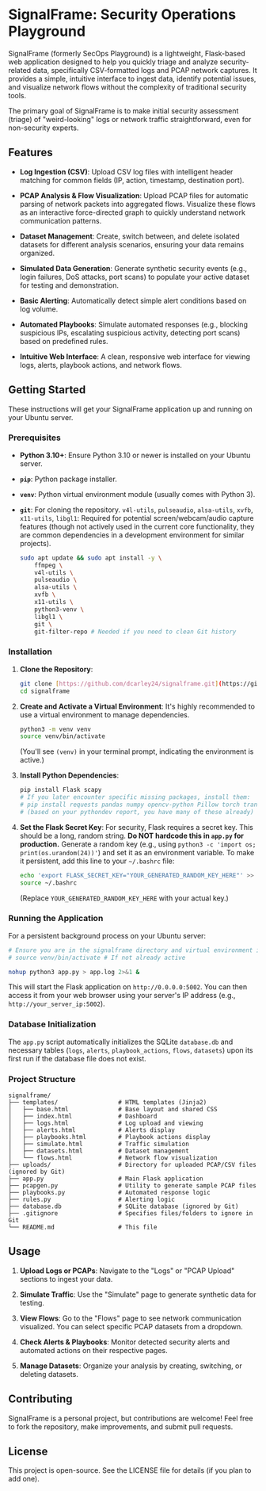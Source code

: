 # SignalFrame: Security Operations Playground

SignalFrame (formerly SecOps Playground) is a lightweight, Flask-based web application designed to help you quickly triage and analyze security-related data, specifically CSV-formatted logs and PCAP network captures. It provides a simple, intuitive interface to ingest data, identify potential issues, and visualize network flows without the complexity of traditional security tools.

The primary goal of SignalFrame is to make initial security assessment (triage) of "weird-looking" logs or network traffic straightforward, even for non-security experts.

## Features

* **Log Ingestion (CSV)**: Upload CSV log files with intelligent header matching for common fields (IP, action, timestamp, destination port).

* **PCAP Analysis & Flow Visualization**: Upload PCAP files for automatic parsing of network packets into aggregated flows. Visualize these flows as an interactive force-directed graph to quickly understand network communication patterns.

* **Dataset Management**: Create, switch between, and delete isolated datasets for different analysis scenarios, ensuring your data remains organized.

* **Simulated Data Generation**: Generate synthetic security events (e.g., login failures, DoS attacks, port scans) to populate your active dataset for testing and demonstration.

* **Basic Alerting**: Automatically detect simple alert conditions based on log volume.

* **Automated Playbooks**: Simulate automated responses (e.g., blocking suspicious IPs, escalating suspicious activity, detecting port scans) based on predefined rules.

* **Intuitive Web Interface**: A clean, responsive web interface for viewing logs, alerts, playbook actions, and network flows.

## Getting Started

These instructions will get your SignalFrame application up and running on your Ubuntu server.

### Prerequisites

* **Python 3.10+**: Ensure Python 3.10 or newer is installed on your Ubuntu server.

* **`pip`**: Python package installer.

* **`venv`**: Python virtual environment module (usually comes with Python 3).

* **`git`**: For cloning the repository.
`v4l-utils`, `pulseaudio`, `alsa-utils`, `xvfb`, `x11-utils`, `libgl1`: Required for potential screen/webcam/audio capture features (though not actively used in the current core functionality, they are common dependencies in a development environment for similar projects).

    ```bash
    sudo apt update && sudo apt install -y \
        ffmpeg \
        v4l-utils \
        pulseaudio \
        alsa-utils \
        xvfb \
        x11-utils \
        python3-venv \
        libgl1 \
        git \
        git-filter-repo # Needed if you need to clean Git history
    ```

### Installation

1.  **Clone the Repository**:

    ```bash
    git clone [https://github.com/dcarley24/signalframe.git](https://github.com/dcarley24/signalframe.git)
    cd signalframe
    ```

2.  **Create and Activate a Virtual Environment**:
    It's highly recommended to use a virtual environment to manage dependencies.

    ```bash
    python3 -m venv venv
    source venv/bin/activate
    ```

    (You'll see `(venv)` in your terminal prompt, indicating the environment is active.)

3.  **Install Python Dependencies**:

    ```bash
    pip install Flask scapy
    # If you later encounter specific missing packages, install them:
    # pip install requests pandas numpy opencv-python Pillow torch transformers
    # (based on your pythondev report, you have many of these already)
    ```

4.  **Set the Flask Secret Key**:
    For security, Flask requires a secret key. This should be a long, random string. **Do NOT hardcode this in `app.py` for production.**
    Generate a random key (e.g., using `python3 -c 'import os; print(os.urandom(24))'`) and set it as an environment variable.
    To make it persistent, add this line to your `~/.bashrc` file:

    ```bash
    echo 'export FLASK_SECRET_KEY="YOUR_GENERATED_RANDOM_KEY_HERE"' >> ~/.bashrc
    source ~/.bashrc
    ```

    (Replace `YOUR_GENERATED_RANDOM_KEY_HERE` with your actual key.)

### Running the Application

For a persistent background process on your Ubuntu server:

```bash
# Ensure you are in the signalframe directory and virtual environment is active
# source venv/bin/activate # If not already active

nohup python3 app.py > app.log 2>&1 &
```

This will start the Flask application on `http://0.0.0.0:5002`. You can then access it from your web browser using your server's IP address (e.g., `http://your_server_ip:5002`).

### Database Initialization

The `app.py` script automatically initializes the SQLite `database.db` and necessary tables (`logs`, `alerts`, `playbook_actions`, `flows`, `datasets`) upon its first run if the database file does not exist.

### Project Structure

```
signalframe/
├── templates/                 # HTML templates (Jinja2)
│   ├── base.html              # Base layout and shared CSS
│   ├── index.html             # Dashboard
│   ├── logs.html              # Log upload and viewing
│   ├── alerts.html            # Alerts display
│   ├── playbooks.html         # Playbook actions display
│   ├── simulate.html          # Traffic simulation
│   ├── datasets.html          # Dataset management
│   └── flows.html             # Network flow visualization
├── uploads/                   # Directory for uploaded PCAP/CSV files (ignored by Git)
├── app.py                     # Main Flask application
├── pcapgen.py                 # Utility to generate sample PCAP files
├── playbooks.py               # Automated response logic
├── rules.py                   # Alerting logic
├── database.db                # SQLite database (ignored by Git)
├── .gitignore                 # Specifies files/folders to ignore in Git
└── README.md                  # This file
```

## Usage

1.  **Upload Logs or PCAPs**: Navigate to the "Logs" or "PCAP Upload" sections to ingest your data.

2.  **Simulate Traffic**: Use the "Simulate" page to generate synthetic data for testing.

3.  **View Flows**: Go to the "Flows" page to see network communication visualized. You can select specific PCAP datasets from a dropdown.

4.  **Check Alerts & Playbooks**: Monitor detected security alerts and automated actions on their respective pages.

5.  **Manage Datasets**: Organize your analysis by creating, switching, or deleting datasets.

## Contributing

SignalFrame is a personal project, but contributions are welcome! Feel free to fork the repository, make improvements, and submit pull requests.

## License

This project is open-source. See the LICENSE file for details (if you plan to add one).
